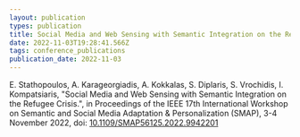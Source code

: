 ```yaml
---
layout: publication
types: publication
title: Social Media and Web Sensing with Semantic Integration on the Refugee Crisis
date: 2022-11-03T19:28:41.566Z
tags: conference_publications
publication_date: 2022-11-03
---
```

<!--StartFragment-->

E. Stathopoulos, A. Karageorgiadis, A. Kokkalas, S. Diplaris, S. Vrochidis, I. Kompatsiaris, "Social Media and Web Sensing with Semantic Integration on the Refugee Crisis.", in Proceedings of the IEEE 17th International Workshop on Semantic and Social Media Adaptation & Personalization (SMAP), 3-4 November 2022, doi: [10.1109/SMAP56125.2022.9942201](https://doi.org/10.1109/SMAP56125.2022.9942201)

<!--EndFragment-->